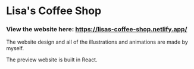 # Lisa's Coffee Shop

### View the website here:  https://lisas-coffee-shop.netlify.app/

The website design and all of the illustrations and animations are made by myself.

The preview website is built in React. 
